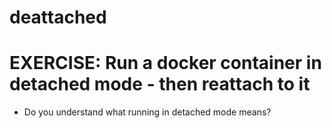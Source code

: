 # deattached

# EXERCISE: Run a docker container in detached mode - then reattach to it 


- Do you understand what running in detached mode means?